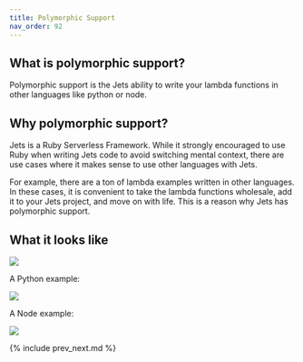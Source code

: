 ```yaml
---
title: Polymorphic Support
nav_order: 92
---
```


## What is polymorphic support?

Polymorphic support is the Jets ability to write your lambda functions in other languages like python or node.

## Why polymorphic support?

Jets is a Ruby Serverless Framework.  While it strongly encouraged to use Ruby when writing Jets code to avoid switching mental context, there are use cases where it makes sense to use other languages with Jets.

For example, there are a ton of lambda examples written in other languages. In these cases, it is convenient to take the lambda functions wholesale, add it to your Jets project, and move on with life.  This is a reason why Jets has polymorphic support.

## What it looks like

![](/img/docs/poly/poly-lambda-functions-list.png)

A Python example:

![](/img/docs/poly/poly-lambda-function-python.png)

A Node example:

![](/img/docs/poly/poly-lambda-function-node.png)

{% include prev_next.md %}
